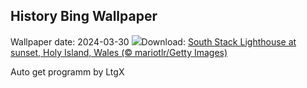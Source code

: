 ## History Bing Wallpaper
Wallpaper date: 2024-03-30
![](https://www.bing.com/th?id=OHR.SouthStackLight_EN-US2733077237_UHD.jpg&w=1000)Download: [South Stack Lighthouse at sunset, Holy Island, Wales (© mariotlr/Getty Images)](https://www.bing.com/th?id=OHR.SouthStackLight_EN-US2733077237_UHD.jpg)

Auto get programm by LtgX
